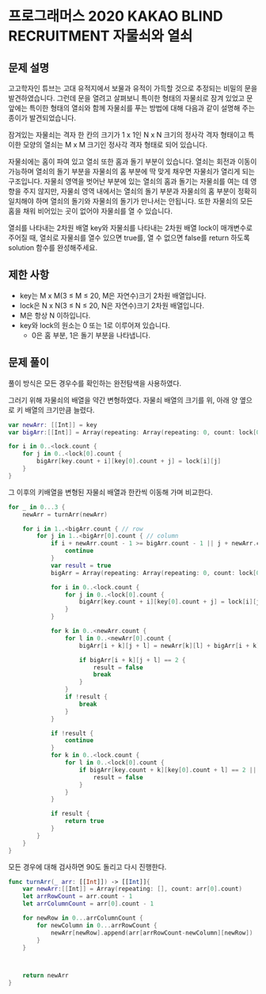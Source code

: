 # 프로그래머스 2020 KAKAO BLIND RECRUITMENT 자물쇠와 열쇠

## 문제 설명

고고학자인 튜브는 고대 유적지에서 보물과 유적이 가득할 것으로 추정되는 비밀의 문을 발견하였습니다. 그런데 문을 열려고 살펴보니 특이한 형태의 자물쇠로 잠겨 있었고 문 앞에는 특이한 형태의 열쇠와 함께 자물쇠를 푸는 방법에 대해 다음과 같이 설명해 주는 종이가 발견되었습니다.

잠겨있는 자물쇠는 격자 한 칸의 크기가 1 x 1인 N x N 크기의 정사각 격자 형태이고 특이한 모양의 열쇠는 M x M 크기인 정사각 격자 형태로 되어 있습니다.

자물쇠에는 홈이 파여 있고 열쇠 또한 홈과 돌기 부분이 있습니다. 열쇠는 회전과 이동이 가능하며 열쇠의 돌기 부분을 자물쇠의 홈 부분에 딱 맞게 채우면 자물쇠가 열리게 되는 구조입니다. 자물쇠 영역을 벗어난 부분에 있는 열쇠의 홈과 돌기는 자물쇠를 여는 데 영향을 주지 않지만, 자물쇠 영역 내에서는 열쇠의 돌기 부분과 자물쇠의 홈 부분이 정확히 일치해야 하며 열쇠의 돌기와 자물쇠의 돌기가 만나서는 안됩니다. 또한 자물쇠의 모든 홈을 채워 비어있는 곳이 없어야 자물쇠를 열 수 있습니다.

열쇠를 나타내는 2차원 배열 key와 자물쇠를 나타내는 2차원 배열 lock이 매개변수로 주어질 때, 열쇠로 자물쇠를 열수 있으면 true를, 열 수 없으면 false를 return 하도록 solution 함수를 완성해주세요.

## 제한 사항

- key는 M x M(3 ≤ M ≤ 20, M은 자연수)크기 2차원 배열입니다.
- lock은 N x N(3 ≤ N ≤ 20, N은 자연수)크기 2차원 배열입니다.
- M은 항상 N 이하입니다.
- key와 lock의 원소는 0 또는 1로 이루어져 있습니다.
  - 0은 홈 부분, 1은 돌기 부분을 나타냅니다.

## 문제 풀이

풀이 방식은 모든 경우수를 확인하는 완전탐색을 사용하였다.

그러기 위해 자물쇠의 배열을 약간 변형하였다. 자물쇠 배열의 크기를 위, 아래 양 옆으로 키 배열의 크기만큼 늘렸다.

```swift
var newArr: [[Int]] = key
var bigArr:[[Int]] = Array(repeating: Array(repeating: 0, count: lock[0].count + key[0].count * 2), count: lock.count + key.count * 2)

for i in 0..<lock.count {
    for j in 0..<lock[0].count {
        bigArr[key.count + i][key[0].count + j] = lock[i][j]
    }
}
```

그 이후의 키배열을 변형된 자물쇠 배열과 한칸씩 이동해 가며 비교한다.

```swift
for _ in 0...3 {
    newArr = turnArr(newArr)

    for i in 1..<bigArr.count { // row
        for j in 1..<bigArr[0].count { // column
            if i + newArr.count - 1 >= bigArr.count - 1 || j + newArr.count - 1 >= bigArr[0].count - 1 {
                continue
            }
            var result = true
            bigArr = Array(repeating: Array(repeating: 0, count: lock[0].count + key[0].count * 2), count: lock.count + key.count * 2)

            for i in 0..<lock.count {
                for j in 0..<lock[0].count {
                    bigArr[key.count + i][key[0].count + j] = lock[i][j]
                }
            }

            for k in 0..<newArr.count {
                for l in 0..<newArr[0].count {
                    bigArr[i + k][j + l] = newArr[k][l] + bigArr[i + k][j + l]

                    if bigArr[i + k][j + l] == 2 {
                        result = false
                        break
                    }
                }
                if !result {
                    break
                }
            }

            if !result {
                continue
            }
            for k in 0..<lock.count {
                for l in 0..<lock[0].count {
                    if bigArr[key.count + k][key[0].count + l] == 2 || bigArr[key.count + k][key[0].count + l] == 0 {
                        result = false
                    }
                }
            }

            if result {
                return true
            }
        }
    }
}
```

모든 경우에 대해 검사하면 90도 돌리고 다시 진행한다.

```swift
func turnArr(_ arr: [[Int]]) -> [[Int]]{
    var newArr:[[Int]] = Array(repeating: [], count: arr[0].count)
    let arrRowCount = arr.count - 1
    let arrColumnCount = arr[0].count - 1

    for newRow in 0...arrColumnCount {
        for newColumn in 0...arrRowCount {
            newArr[newRow].append(arr[arrRowCount-newColumn][newRow])
        }
    }



    return newArr
}
```
